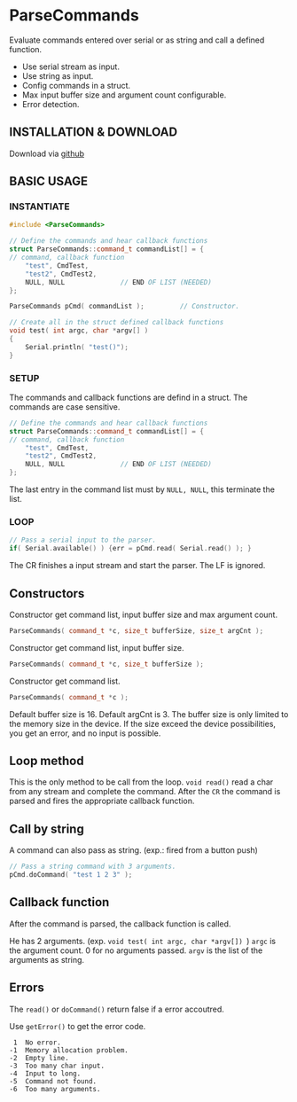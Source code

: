 # ParseCommands

Evaluate commands entered over serial or as string and call a defined function.

* Use serial stream as input.
* Use string as input.
* Config commands in a struct.
* Max input buffer size and argument count configurable.
* Error detection.

## INSTALLATION & DOWNLOAD
Download via [github](https://github.com/Gfy63/ParseCommands.git)

## BASIC USAGE

### INSTANTIATE

```cpp
#include <ParseCommands>

// Define the commands and hear callback functions
struct ParseCommands::command_t commandList[] = {
// command, callback function
    "test", CmdTest,
    "test2", CmdTest2,
    NULL, NULL              // END OF LIST (NEEDED)
};

ParseCommands pCmd( commandList );         // Constructor.

// Create all in the struct defined callback functions
void test( int argc, char *argv[] )
{
    Serial.println( "test()");
}
```

### SETUP

The commands and callback functions are defind in a struct.
The commands are case sensitive.

```cpp
// Define the commands and hear callback functions
struct ParseCommands::command_t commandList[] = {
// command, callback function
    "test", CmdTest,
    "test2", CmdTest2,
    NULL, NULL              // END OF LIST (NEEDED)
};
```

The last entry in the command list must by ```NULL, NULL```, this terminate the list.

### LOOP

```cpp
// Pass a serial input to the parser.
if( Serial.available() ) {err = pCmd.read( Serial.read() ); }
```
The CR finishes a input stream and start the parser. The LF is ignored.

## Constructors

Constructor get command list, input buffer size and max argument count.
```cpp
ParseCommands( command_t *c, size_t bufferSize, size_t argCnt );
```
Constructor get command list, input buffer size.
```cpp
ParseCommands( command_t *c, size_t bufferSize );
```
Constructor get command list.
```cpp
ParseCommands( command_t *c );
```
Default buffer size is 16. Default argCnt is 3.
The buffer size is only limited to the memory size in the device.
If the size exceed the device possibilities, you get an error, and no input is possible.

## Loop method
This is the only method to be call from the loop.
```void read()``` read a char from any stream and complete the command. 
After the ```CR``` the command is parsed and fires the appropriate callback function.

## Call by string
A command can also pass as string. (exp.: fired from a button push)
```cpp
// Pass a string command with 3 arguments.
pCmd.doCommand( "test 1 2 3" );
```

## Callback function

After the command is parsed, the callback function is called.

He has 2 arguments. (exp. ```void test( int argc, char *argv[]) ```)
    ```argc``` is the argument count. 0 for no arguments passed.
    ```argv``` is the list of the arguments as string.

## Errors

The ```read()``` or ```doCommand()``` return false if a error accoutred.

Use ```getError()``` to get the error code.

     1  No error.
    -1  Memory allocation problem.
    -2  Empty line.
    -3  Too many char input.
    -4  Input to long.
    -5  Command not found.
    -6  Too many arguments.


